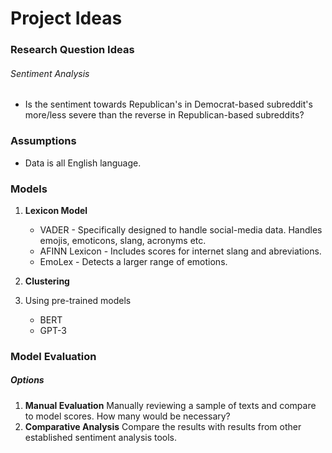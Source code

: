 # Project Ideas

### Research Question Ideas

###### Sentiment Analysis

-   Is the sentiment towards Republican's in Democrat-based subreddit's more/less severe than the reverse in Republican-based subreddits?
<!-- -   Is there a difference in the language used by both groups? Is one more likely to be agressive, sarcastic, use profanity?

###### Classification

-   Which topics are more often flagged as controversial?
-   Which topics are more likely to be upvoted/downvoted. How does this differ across subreddits?
-   Can we classify subreddits into groups based on common topics, and can this be measured using a small set of explanatory variables?

###### Correlations and Statistics

-   What are the common topics discussed in the subreddit groups? Is there a significant difference between the topics discussed by each group. Where is there overlap? How does opinion differ in this overlap?
-   Time-series analysis of topics. -->

<!-- ###### Predictive Modelling

-   Can you predict the popularity of a comment or post based on its content? -->

### Assumptions

-   Data is all English language.

### Models

1. **Lexicon Model**

    - VADER - Specifically designed to handle social-media data. Handles emojis, emoticons, slang, acronyms etc.
    - AFINN Lexicon - Includes scores for internet slang and abreviations.
    - EmoLex - Detects a larger range of emotions.

2. **Clustering**
3. Using pre-trained models
    - BERT
    - GPT-3

### Model Evaluation

##### Options

1. **Manual Evaluation** Manually reviewing a sample of texts and compare to model scores.
   How many would be necessary?
2. **Comparative Analysis** Compare the results with results from other established sentiment analysis tools.
